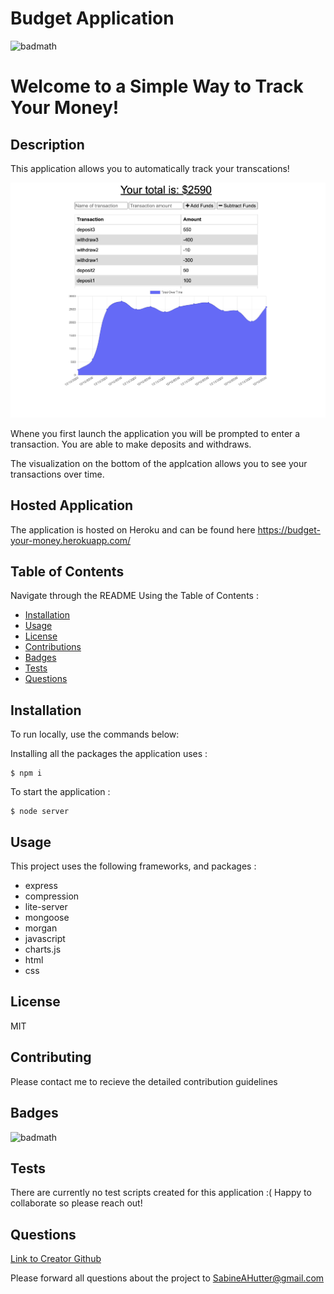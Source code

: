 # Budget Application
  ![badmath](https://img.shields.io/badge/license-MIT-green)

  # Welcome to a Simple Way to Track Your Money!  

  ## Description
   This application allows you to automatically track your transcations!

   ![Application Entry](https://github.com/sabinehutter/Budget-App/blob/main/public/icons/budget-app-home.png)

   Whene you first launch the application you will be prompted to enter a transaction. You are able to make deposits and withdraws.
      
   The visualization on the bottom of the applcation allows you to see your transactions over time. 
    
  ## Hosted Application
  
   The application is hosted on Heroku and can be found here https://budget-your-money.herokuapp.com/
    
  ## Table of Contents
  Navigate through the README Using the Table of Contents : 

  * [Installation](#installation)
  * [Usage](#usage)
  * [License](#license)
  * [Contributions](#contributing)
  * [Badges](#badges)
  * [Tests](#tests)
  * [Questions](#questions)

  ## Installation
  To run locally, use the commands below:
  
  Installing all the packages the application uses :

    $ npm i
    
  To start the application :
  
    $ node server

  ## Usage
  This project uses the following frameworks, and packages : 
  * express
  * compression
  * lite-server
  * mongoose
  * morgan
  * javascript
  * charts.js
  * html
  * css 

  ## License
  MIT

  ## Contributing
  Please contact me to recieve the detailed contribution guidelines

  ## Badges
  ![badmath](https://img.shields.io/badge/license-MIT-green)
  

  ## Tests
  There are currently no test scripts created for this application :( Happy to collaborate so please reach out!
  
  ## Questions
  [Link to Creator Github](https://github.com/sabinehutter)

  Please forward all questions about the project to [SabineAHutter@gmail.com](SabineAHutter@gmail.com)
  
